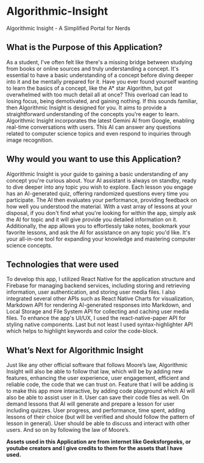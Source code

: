 # Algorithmic-Insight
Algorithmic Insight - A Simplified Portal for Nerds



## What is the Purpose of this Application?
As a student, I've often felt like there's a missing bridge between studying from books or online sources and truly understanding a concept. It's essential to have a basic understanding of a concept before diving deeper into it and be mentally prepared for it.
Have you ever found yourself wanting to learn the basics of a concept, like the A* star Algorithm, but got overwhelmed with too much detail all at once? This overload can lead to losing focus, being demotivated, and gaining nothing. If this sounds familiar, then Algorithmic Insight is designed for you. It aims to provide a straightforward understanding of the concepts you're eager to learn.
Algorithmic Insight incorporates the latest Gemini AI from Google, enabling real-time conversations with users. This AI can answer any questions related to computer science topics and even respond to inquiries through image recognition.

## Why would you want to use this Application?
Algorithmic Insight is your guide to gaining a basic understanding of any concept you're curious about. Your AI assistant is always on standby, ready to dive deeper into any topic you wish to explore.
Each lesson you engage has an AI-generated quiz, offering randomized questions every time you participate. The AI then evaluates your performance, providing feedback on how well you understood the material.
With a vast array of lessons at your disposal, if you don't find what you're looking for within the app, simply ask the AI for topic and it will give provide you detailed information on it.
Additionally, the app allows you to effortlessly take notes, bookmark your favorite lessons, and ask the AI for assistance on any topic you'd like. It's your all-in-one tool for expanding your knowledge and mastering computer science concepts.


## Technologies that were used
To develop this app, I utilized React Native for the application structure and Firebase for managing backend services, including storing and retrieving information, user authentication, and storing user media files. I also integrated several other APIs such as React Native Charts for visualization, Markdown API for rendering AI-generated responses into Markdown, and Local Storage and File System API for collecting and caching user media files. To enhance the app's UI/UX, I used the react-native-paper API for styling native components. Last but not least I used syntax-highlighter API which helps to highlight keywords and color the code-block. 

## What’s Next for Algorithmic Insight
Just like any other official software that follows Moore’s law, Algorithmic Insight will also be able to follow that law, which will be by adding new features, enhancing the user experience, user engagement, efficient and reliable code, the code that we can trust on.
Feature that I will be adding is to make this app more interactive, by adding code playground which AI will also be able to assist user in it. User can save their code files as well.
On demand lessons that AI will generate and prepare a lesson for user including quizzes. 
User progress, and performance, time spent, adding lessons of their choice (but will be verified and should follow the pattern of lesson in general).
User should be able to discuss and interact with other users.
And so on by following the law of Moore’s.

**Assets used in this Application are from internet like Geeksforgeeks, or youtube creators and I give credits to them for the assets that I have used.**
